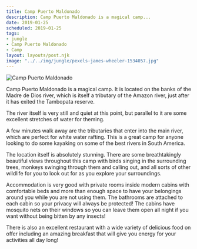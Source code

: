 ```yaml
---
title: Camp Puerto Maldonado
description: Camp Puerto Maldonado is a magical camp...
date: 2019-01-25
scheduled: 2019-01-25
tags:
- jungle
- Camp Puerto Maldonado
- Camp
layout: layouts/post.njk
image: "../../img/jungle/pexels-james-wheeler-1534057.jpg"
---
```


![Camp Puerto Maldonado](../../img/jungle/pexels-james-wheeler-1534057.jpg)

Camp Puerto Maldonado is a magical camp. It is located on the banks of the Madre de Dios river, which is itself a tributary of the Amazon river, just after it has exited the Tambopata reserve.

The river itself is very still and quiet at this point, but parallel to it are some excellent stretches of water for theming.

A few minutes walk away are the tributaries that enter into the main river, which are perfect for white water rafting. This is a great camp for anyone looking to do some kayaking on some of the best rivers in South America.

The location itself is absolutely stunning. There are some breathtakingly beautiful views throughout this camp with birds singing in the surrounding trees, monkeys swinging through them and calling out, and all sorts of other wildlife for you to look out for as you explore your surroundings.

Accommodation is very good with private rooms inside modern cabins with comfortable beds and more than enough space to have your belongings around you while you are not using them. The bathrooms are attached to each cabin so your privacy will always be protected! The cabins have mosquito nets on their windows so you can leave them open all night if you want without being bitten by any insects!

There is also an excellent restaurant with a wide variety of delicious food on offer including an amazing breakfast that will give you energy for your activities all day long!